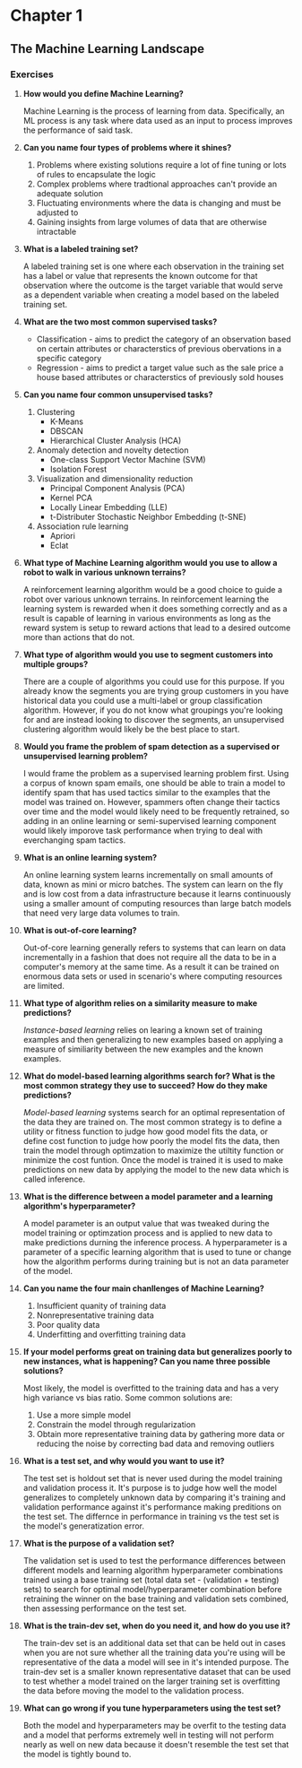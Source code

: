 # Chapter 1

## The Machine Learning Landscape

### Exercises

1. **How would you define Machine Learning?**
 
   Machine Learning is the process of learning from data. Specifically, an ML
   process is any task where data used as an input to process improves the
   performance of said task.

2. **Can you name four types of problems where it shines?**

   1. Problems where existing solutions require a lot of fine tuning or lots of
      rules to encapsulate the logic
   2. Complex problems where tradtional approaches can't provide an adequate solution
   3. Fluctuating environments where the data is changing and must be adjusted to
   4. Gaining insights from large volumes of data that are otherwise intractable

3. **What is a labeled training set?**

   A labeled training set is one where each observation in the training set has
   a label or value that represents the known outcome for that observation
   where the outcome is the target variable that would serve as a dependent
   variable when creating a model based on the labeled training set.

4. **What are the two most common supervised tasks?**
 
   * Classification - aims to predict the category of an observation based on
     certain attributes or characterstics of previous obervations in a specific
     category
   * Regression - aims to predict a target value such as the sale price a house
     based attributes or characterstics of previously sold houses

5. **Can you name four common unsupervised tasks?**

   1. Clustering
      * K-Means
      * DBSCAN
      * Hierarchical Cluster Analysis (HCA)
   2. Anomaly detection and novelty detection
      * One-class Support Vector Machine (SVM)
      * Isolation Forest
   3. Visualization and dimensionality reduction
      * Principal Component Analysis (PCA)
      * Kernel PCA
      * Locally Linear Embedding (LLE)
      * t-Distributer Stochastic Neighbor Embedding (t-SNE)
   4. Association rule learning
      * Apriori
      * Eclat

6. **What type of Machine Learning algorithm would you use to allow a robot to
   walk in various unknown terrains?**

   A reinforcement learning algorithm would be a good choice to guide a robot
   over various unknown terrains. In reinforcement learning the learning system
   is rewarded when it does something correctly and as a result is capable of
   learning in various environments as long as the reward system is setup to
   reward actions that lead to a desired outcome more than actions that do not. 

7. **What type of algorithm would you use to segment customers into multiple
   groups?**

   There are a couple of algorithms you could use for this purpose. If you
   already know the segments you are trying group customers in you have
   historical data you could use a multi-label or group classification
   algorithm. However, if you do not know what groupings you're looking for and
   are instead looking to discover the segments, an unsupervised clustering
   algorithm would likely be the best place to start.

8. **Would you frame the problem of spam detection as a supervised or
   unsupervised learning problem?**

   I would frame the problem as a supervised learning problem first. Using a
   corpus of known spam emails, one should be able to train a model to identify
   spam that has used tactics similar to the examples that the model was
   trained on. However, spammers often change their tactics over time and the
   model would likely need to be frequently retrained, so adding in an online
   learning or semi-supervised learning component would likely imporove task
   performance when trying to deal with everchanging spam tactics.

9. **What is an online learning system?**

   An online learning system learns incrementally on small amounts of data,
   known as mini or micro batches. The system can learn on the fly and is low
   cost from a data infrastructure because it learns continuously using a
   smaller amount of computing resources than large batch models that need
   very large data volumes to train.

10. **What is out-of-core learning?**

    Out-of-core learning generally refers to systems that can learn on data
    incrementally in a fashion that does not require all the data to be in 
    a computer's memory at the same time. As a result it can be trained on
    enormous data sets or used in scenario's where computing resources are
    limited.
 
11. **What type of algorithm relies on a similarity measure to make
    predictions?**

    *Instance-based learning* relies on learing a known set of training
    examples and then generalizing to new examples based on applying a measure
    of similiarity between the new examples and the known examples.

12. **What do model-based learning algorithms search for? What is the most
    common strategy they use to succeed? How do they make predictions?**

    *Model-based learning* systems search for an optimal representation of the
    data they are trained on. The most common strategy is to define a utility
    or fitness function to judge how good model fits the data, or define cost
    function to judge how poorly the model fits the data, then train the model 
    through optimzation to maximize the utiltity function or minimize the cost
    funtion. Once the model is trained it is used to make predictions on new
    data by applying the model to the new data which is called inference.

13. **What is the difference between a model parameter and a learning
    algorithm's hyperparameter?**

    A model parameter is an output value that was tweaked during the model
    training or optimzation process and is applied to new data to make
    predictions durning the inference process. A hyperparameter is a parameter 
    of a specific learning algorithm that is used to tune or change how the
    algorithm performs during training but is not an data parameter of the
    model.

14. **Can you name the four main chanllenges of Machine Learning?**

    1. Insufficient quanity of training data
    2. Nonrepresentative training data
    3. Poor quality data
    4. Underfitting and overfitting training data

15. **If your model performs great on training data but generalizes poorly to
    new instances, what is happening? Can you name three possible solutions?**

    Most likely, the model is overfitted to the training data and has a very
    high variance vs bias ratio. Some common solutions are:

    1. Use a more simple model
    2. Constrain the model through regularization
    3. Obtain more representative training data by gathering more data or
       reducing the noise by correcting bad data and removing outliers

16. **What is a test set, and why would you want to use it?**

    The test set is holdout set that is never used during the model training and
    validation process it. It's purpose is to judge how well the model
    generalizes to completely unknown data by comparing it's training and
    validation performance against it's performance making preditions on the
    test set. The differnce in performance in training vs the test set is the
    model's generatization error.

17. **What is the purpose of a validation set?**

    The validation set is used to test the performance differences between
    different models and learning algorithm hyperparameter combinations trained
    using a base training set (total data set - (validation + testing) sets)
    to search for optimal model/hyperparameter combination before retraining
    the winner on the base training and validation sets combined, then
    assessing performance on the test set.
 
18. **What is the train-dev set, when do you need it, and how do you use it?**

    The train-dev set is an additional data set that can be held out in cases
    when you are not sure whether all the training data you're using will be
    representative of the data a model will see in it's intended purpose. The
    train-dev set is a smaller known representative dataset that can be used to
    test whether a model trained on the larger training set is overfitting the
    data before moving the model to the validation process.

19. **What can go wrong if you tune hyperparameters using the test set?**

    Both the model and hyperparameters may be overfit to the testing data and
    a model that performs extremely well in testing will not perform nearly as
    well on new data because it doesn't resemble the test set that the model is 
    tightly bound to.
